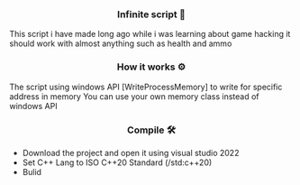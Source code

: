 ### <div align="center">Infinite script 👀</div>  
This script i have made long ago while i was learning about game hacking
it should work with almost anything such as health and ammo

### <div align="center">How it works ⚙</div>  
The script using windows API [WriteProcessMemory] to write for specific address in memory
You can use your own memory class instead of windows API 

### <div align="center">Compile 🛠 </div>  
- Download the project and open it using visual studio 2022
- Set C++ Lang to ISO C++20 Standard (/std:c++20)
- Bulid
